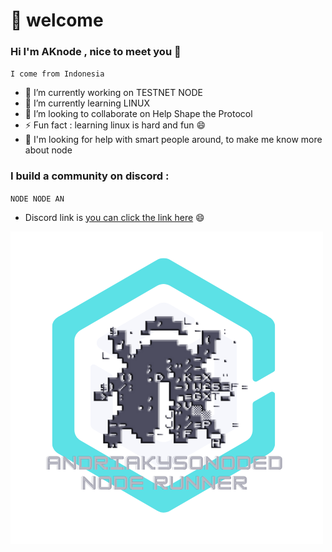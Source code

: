 # 👋 welcome

### Hi I'm AKnode , nice to meet you 👋
`I come from Indonesia`

- 🔭 I’m currently working on TESTNET NODE
- 🌱 I’m currently learning LINUX
- 👯 I’m looking to collaborate on Help Shape the Protocol
- ⚡ Fun fact : learning linux is hard and fun 😄
- 🤔 I'm looking for help with smart people around, to make me know more about node

### I build a community on discord :
 `NODE NODE AN`
- Discord link is [you can click the link here](https://discord.gg/mSecguCyht) 😄

![](https://github.com/AKnode/rekapan-node/blob/main/img/Radtek2.png)
